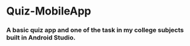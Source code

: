 # Quiz-MobileApp

### A basic quiz app and one of the task in my college subjects built in Android Studio.
